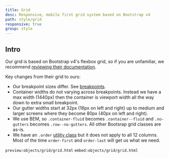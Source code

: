 ```yaml
---
title: Grid
desc: Responsive, mobile first grid system based on Bootstrap v4
path: style/grid
responsive: true
group: style
---
```



## Intro

Our grid is based on Bootstrap v4's flexbox grid, so if you are unfamiliar, we recommend [reviewing their documentation](http://getbootstrap.com/docs/4.0/layout/grid/). 

Key changes from their grid to ours:
- Our breakpoint sizes differ. See [breakpoints](#breakpoints).
- Container widths do not varying across breakpoints. Instead we have a max width (1440px) then the container is viewport width all the way down to extra small breakpoint. 
- Our gutter widths start at 32px (16px on left and right) up to medium and larger screens where they become 80px (40px on left and right).
- We use BEM, so `.container-fluid` becomes `.container--fluid` and `.no-gutters` becomes `.row--no-gutters`. All other Bootsrap grid classes are as-is.
- We have an `.order` [utility class](/utilities/order) but it does not apply to all 12 columns. Most of the time `order-first` and `order-last` will get us what we need.

`preview:objects/grid/grid.html`
`embed:objects/grid/grid.html`
